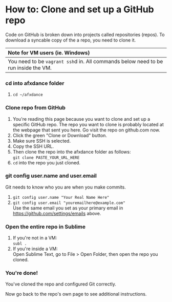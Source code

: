# How to: Clone and set up a GitHub repo

Code on GitHub is broken down into projects called repositories (repos). To download a syncable copy of the a repo, you need to clone it.

| Note for VM users (ie. Windows)                                                    |
| :--------------------------------------------------------------------------------- |
| You need to be `vagrant ssh`d in. All commands below need to be run inside the VM. |


### cd into afxdance folder

 1. `cd ~/afxdance`


### Clone repo from GitHub

 1. You're reading this page because you want to clone and set up a specific GitHub repo. The repo you want to clone is probably located at the webpage that sent you here. Go visit the repo on github.com now.
 2. Click the green "Clone or Download" button.
 3. Make sure SSH is selected.
 4. Copy the SSH URL.
 5. Then clone the repo into the afxdance folder as follows:\
    `git clone PASTE_YOUR_URL_HERE`
 6. `cd` into the repo you just cloned.


### git config user.name and user.email

Git needs to know who you are when you make commits.

 1. `git config user.name "Your Real Name Here"`
 2. `git config user.email "youremailhere@example.com"`\
    Use the same email you set as your primary email in https://github.com/settings/emails above.


### Open the entire repo in Sublime

 1. If you're not in a VM:\
    `subl .`
 2. If you're inside a VM:\
    Open Sublime Text, go to File > Open Folder, then open the repo you cloned.


### You're done!

You've cloned the repo and configured Git correctly.

Now go back to the repo's own page to see additional instructions.
